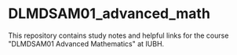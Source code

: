 # DLMDSAM01_advanced_math

This repository contains study notes and helpful links for the course "DLMDSAM01 Advanced Mathematics" at IUBH.
